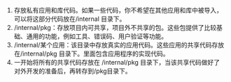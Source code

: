 1. 存放私有应用和库代码。如果一些代码，你不希望在其他应用和库中被导入，可以将这部分代码放在/internal 目录下。
2. /internal/pkg：存放项目内可共享，项目外不共享的包。这些包提供了比较基础、通用的功能，例如工具、错误码、用户验证等功能。
3. /internal/某个应用：该目录中存放真实的应用代码。这些应用的共享代码存放在/internal/pkg 目录下。里面包含应用程序的实现代码。
4. 一开始将所有的共享代码存放在 /internal/pkg 目录下，当该共享代码做好了对外开发的准备后，再转存到/pkg目录下。